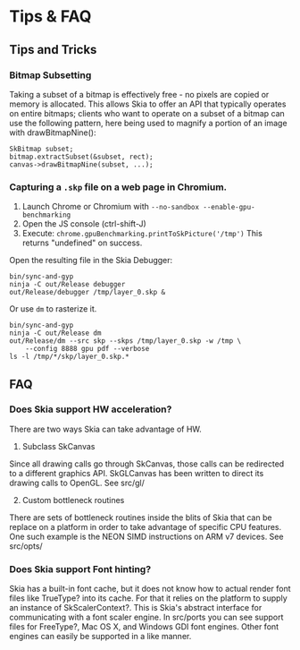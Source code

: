 Tips & FAQ
==========

Tips and Tricks
---------------

### Bitmap Subsetting

Taking a subset of a bitmap is effectively free - no pixels are copied or
memory is allocated. This allows Skia to offer an API that typically operates
on entire bitmaps; clients who want to operate on a subset of a bitmap can use
the following pattern, here being used to magnify a portion of an image with
drawBitmapNine():

    SkBitmap subset;
    bitmap.extractSubset(&subset, rect);
    canvas->drawBitmapNine(subset, ...);

### Capturing a `.skp` file on a web page in Chromium.

1.  Launch Chrome or Chromium with `--no-sandbox --enable-gpu-benchmarking`
2.  Open the JS console (ctrl-shift-J)
3.  Execute: `chrome.gpuBenchmarking.printToSkPicture('/tmp')`
    This returns "undefined" on success.

Open the resulting file in the Skia Debugger:

    bin/sync-and-gyp
    ninja -C out/Release debugger
    out/Release/debugger /tmp/layer_0.skp &

Or use `dm` to rasterize it.

    bin/sync-and-gyp
    ninja -C out/Release dm
    out/Release/dm --src skp --skps /tmp/layer_0.skp -w /tmp \
        --config 8888 gpu pdf --verbose
    ls -l /tmp/*/skp/layer_0.skp.*

FAQ
---

### Does Skia support HW acceleration?


There are two ways Skia can take advantage of HW.

1. Subclass SkCanvas

Since all drawing calls go through SkCanvas, those calls can be redirected to
a different graphics API. SkGLCanvas has been written to direct its drawing
calls to OpenGL. See src/gl/

2. Custom bottleneck routines

There are sets of bottleneck routines inside the blits of Skia that can be
replace on a platform in order to take advantage of specific CPU features. One
such example is the NEON SIMD instructions on ARM v7 devices. See src/opts/

### Does Skia support Font hinting?

Skia has a built-in font cache, but it does not know how to actual render font
files like TrueType? into its cache. For that it relies on the platform to
supply an instance of SkScalerContext?. This is Skia's abstract interface for
communicating with a font scaler engine. In src/ports you can see support
files for FreeType?, Mac OS X, and Windows GDI font engines. Other font
engines can easily be supported in a like manner.


